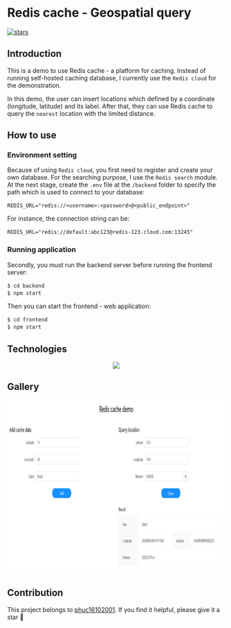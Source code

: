 # Redis cache - Geospatial query

[![stars](https://custom-icon-badges.herokuapp.com/github/stars/phuc16102001/redis-demo?logo=star)](https://github.com/phuc16102001/redis-demo/stargazers "stars")

## Introduction

This is a demo to use Redis cache - a platform for caching. Instead of running self-hosted caching database, I currently use the `Redis cloud` for the demonstration.

In this demo, the user can insert locations which defined by a coordinate (longitude, latitude) and its label. After that, they can use Redis cache to query the `nearest` location with the limited distance.

## How to use

### Environment setting

Because of using `Redis cloud`, you first need to register and create your own database. For the searching purpose, I use the `Redis search` module. At the next stage, create the `.env` file at the `/backend` folder to specify the path which is used to connect to your database:

```
REDIS_URL="redis://<username>:<password>@<public_endpoint>"
```

For instance, the connection string can be:

```
REDIS_URL="redis://default:abc123@redis-123.cloud.com:13245"
```

### Running application

Secondly, you must run the backend server before running the frontend server:

```bash
$ cd backend
$ npm start
```

Then you can start the frontend - web application:

```bash
$ cd frontend
$ npm start
```

## Technologies

<div style="display: flex; justify-content: center" >
  <img src="https://img.shields.io/badge/React-20232A?style=for-the-badge&logo=react&logoColor=61DAFB">
</div>

## Gallery

<p align="center">
  <img src="./res/gallery.png" height="400" width="900" />
</p>

## Contribution

This project belongs to [phuc16102001](https://github.com/phuc16102001). If you find it helpful, please give it a star 🌟
